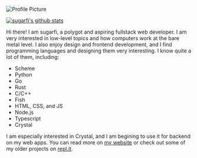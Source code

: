 ![Profile Picture](https://sugarfi.dev/images/deco.jpg)

[![sugarfi's github stats](https://github-readme-stats.vercel.app/api?username=sugarfi)](https://github.com/anuraghazra/github-readme-stats)

Hi there! I am sugarfi, a polygot and aspiring fullstack web developer. I am very interested in low-level topics and how computers work at the bare metal level. I
also enjoy design and frontend development, and I find programming languages and designing them very interesting. I know quite a lot of them, including:

- Scheme
- Python
- Go
- Rust
- C/C++
- Fish
- HTML, CSS, and JS
- Node.js
- Typescript
- Crystal

I am especially interested in Crystal, and I am begining to use it for backend on my web apps. You can read more on [my website](https://sugarfi.dev) or check out 
some of my older projects on [repl.it](https://repl.it/@sugarfi).
